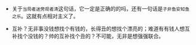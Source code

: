 - 关于`当局者迷旁观者清`这句话，它一定是正确的的吗，还有一句话是`子非鱼安知鱼之乐`。这就有点相对主义了。

- 互补？无非事没钱想找个有钱的，长得丑的想找个漂亮的；难道有有钱人想互补找个没钱的？帅的互补找个丑的？不可能，无非是想强强联合。